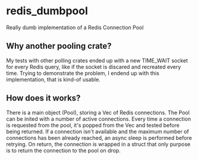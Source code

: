 # redis_dumbpool
Really dumb implementation of a Redis Connection Pool

## Why another pooling crate?
My tests with other polling crates ended up with a new TIME_WAIT socket for every Redis query, like if the socket is discared and recreated every time.
Trying to demonstrate the problem, I endend up with this implementation, that is kind-of usable.

## How does it works?
There is a main object (Pool), storing a Vec of Redis connections.
The Pool can be inited with a number of active connections.
Every time a connection is requested from the pool, it's popped from the Vec and tested before being returned.
If a connection isn't available and the maximum number of connections has been already reached, an async sleep is performed before retrying.
On return, the connection is wrapped in a struct that only purpose is to return the connection to the pool on drop.
